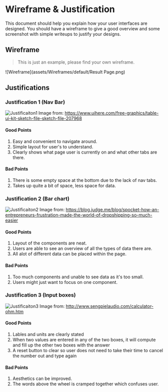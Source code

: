 # Wireframe & Justification

This document should help you explain how your user interfaces are designed. You should have a wireframe to give a good overview and some screenshot with simple writeups to justify your designs.

## Wireframe

> This is just an example, please find your own wireframe.

![Wireframe](assets/Wireframes/default/Result Page.png)

## Justifications

### Justification 1 (Nav Bar)

![Justificaiton1](/assets/Justifications/BasicFrontendResult1.jpg)
Image from:
https://www.uihere.com/free-graphics/table-ui-kit-sketch-file-sketch-file-207968

#### Good Points

1. Easy and convenient to navigate around.
2. Simple layout for user's to understand.
3. Clearly shows what page user is currently on and what other tabs are there.

#### Bad Points

1. There is some empty space at the bottom due to the lack of nav tabs.
2. Takes up quite a bit of space, less space for data.

### Justification 2 (Bar chart)

![Justificaiton2](/assets/Justifications/BasicFrontendResult2.jpg)
Image from:
https://blog.judge.me/blog/spocket-how-an-entrepreneurs-frustration-made-the-world-of-dropshipping-so-much-easier

#### Good Points

1. Layout of the components are neat.
2. Users are able to see an overview of all the types of data there are.
3. All alot of different data can be placed within the page.

#### Bad Points

1. Too much components and unable to see data as it's too small.
2. Users might just want to focus on one component.

### Justification 3 (Input boxes)

![Justificaiton3](/assets/Justifications/BasicFrontendResult3.png)
Image from:
http://www.sengpielaudio.com/calculator-ohm.htm

#### Good Points

1. Lables and units are clearly stated
2. When two values are entered in any of the two boxes, it will compute and fill up the other two boxes with the answer
3. A reset button to clear so user does not need to take their time to cancel the number out and type again

#### Bad Points

1. Aesthetics can be improved.
2. The words above the wheel is cramped together which confuses user.
